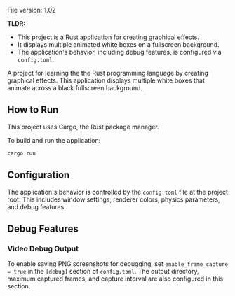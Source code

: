 File version: 1.02

**TLDR:**
* This project is a Rust application for creating graphical effects.
* It displays multiple animated white boxes on a fullscreen background.
* The application's behavior, including debug features, is configured via `config.toml`.

A project for learning the the Rust programming language by creating graphical effects. This application displays multiple white boxes that animate across a black fullscreen background.

## How to Run

This project uses Cargo, the Rust package manager.

To build and run the application:

```bash
cargo run
```

## Configuration

The application's behavior is controlled by the `config.toml` file at the project root. This includes window settings, renderer colors, physics parameters, and debug features.

## Debug Features

### Video Debug Output

To enable saving PNG screenshots for debugging, set `enable_frame_capture = true` in the `[debug]` section of `config.toml`. The output directory, maximum captured frames, and capture interval are also configured in this section.

